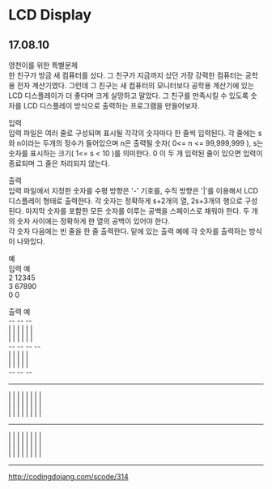 # LCD Display
## 17.08.10
영천이를 위한 특별문제  
한 친구가 방금 새 컴퓨터를 샀다. 그 친구가 지금까지 샀던 가장 강력한 컴퓨터는 공학용 전자 계산기였다. 그런데 그 친구는 새 컴퓨터의 모니터보다 공학용 계산기에 있는 LCD 디스플레이가 더 좋다며 크게 실망하고 말았다. 그 친구를 만족시킬 수 있도록 숫자를 LCD 디스플레이 방식으로 출력하는 프로그램을 만들어보자.

입력  
입력 파일은 여러 줄로 구성되며 표시될 각각의 숫자마다 한 줄씩 입력된다. 각 줄에는 s와 n이라는 두개의 정수가 들어있으며 n은 출력될 숫자( 0<= n <= 99,999,999 ), s는 숫자를 표시하는 크기( 1<= s < 10 )를 의미한다. 0 이 두 개 입력된 줄이 있으면 입력이 종료되며 그 줄은 처리되지 않는다.

출력  
입력 파일에서 지정한 숫자를 수평 방향은 '-' 기호를, 수직 방향은 '|'를 이용해서 LCD 디스플레이 형태로 출력한다. 각 숫자는 정확하게 s+2개의 열, 2s+3개의 행으로 구성된다. 마지막 숫자를 포함한 모든 숫자를 이루는 공백을 스페이스로 채워야 한다. 두 개의 숫자 사이에는 정확하게 한 열의 공백이 있어야 한다.  
각 숫자 다음에는 빈 줄을 한 줄 출력한다. 밑에 있는 출력 예에 각 숫자를 출력하는 방식이 나와있다.  

예  
입력 예  
2 12345  
3 67890  
0 0  

출력 예  
      --   --        --  
   |    |    | |  | |  
   |    |    | |  | |  
      --   --   --   --  
   | |       |    |    |  
   | |       |    |    |  
      --   --        --  

 ---   ---   ---   ---   ---  
|         | |   | |   | |   |  
|         | |   | |   | |   |  
|         | |   | |   | |   |  
 ---         ---   ---  
|   |     | |   |     | |   |  
|   |     | |   |     | |   |  
|   |     | |   |     | |   |  
 ---         ---   ---   ---  
 http://codingdojang.com/scode/314